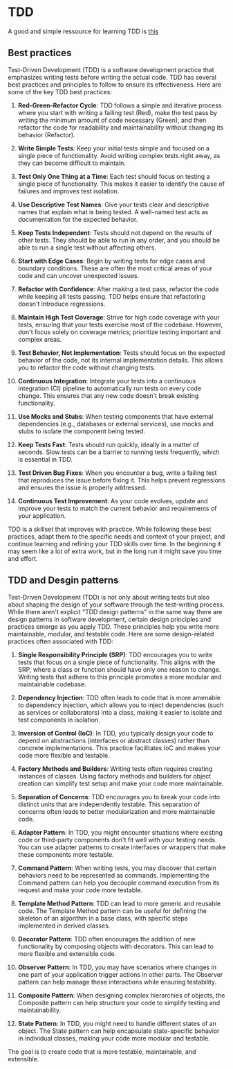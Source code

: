 # TDD
A good and simple ressource for learning TDD is [this](https://tddmanifesto.com/getting-started/)

## Best practices

Test-Driven Development (TDD) is a software development practice that emphasizes writing tests before writing the actual code. TDD has several best practices and principles to follow to ensure its effectiveness. Here are some of the key TDD best practices:

1. **Red-Green-Refactor Cycle**: TDD follows a simple and iterative process where you start with writing a failing test (Red), make the test pass by writing the minimum amount of code necessary (Green), and then refactor the code for readability and maintainability without changing its behavior (Refactor).

2. **Write Simple Tests**: Keep your initial tests simple and focused on a single piece of functionality. Avoid writing complex tests right away, as they can become difficult to maintain.

3. **Test Only One Thing at a Time**: Each test should focus on testing a single piece of functionality. This makes it easier to identify the cause of failures and improves test isolation.

4. **Use Descriptive Test Names**: Give your tests clear and descriptive names that explain what is being tested. A well-named test acts as documentation for the expected behavior.

5. **Keep Tests Independent**: Tests should not depend on the results of other tests. They should be able to run in any order, and you should be able to run a single test without affecting others.

6. **Start with Edge Cases**: Begin by writing tests for edge cases and boundary conditions. These are often the most critical areas of your code and can uncover unexpected issues.

7. **Refactor with Confidence**: After making a test pass, refactor the code while keeping all tests passing. TDD helps ensure that refactoring doesn't introduce regressions.

8. **Maintain High Test Coverage**: Strive for high code coverage with your tests, ensuring that your tests exercise most of the codebase. However, don't focus solely on coverage metrics; prioritize testing important and complex areas.

9. **Test Behavior, Not Implementation**: Tests should focus on the expected behavior of the code, not its internal implementation details. This allows you to refactor the code without changing tests.

10. **Continuous Integration**: Integrate your tests into a continuous integration (CI) pipeline to automatically run tests on every code change. This ensures that any new code doesn't break existing functionality.

11. **Use Mocks and Stubs**: When testing components that have external dependencies (e.g., databases or external services), use mocks and stubs to isolate the component being tested.

12. **Keep Tests Fast**: Tests should run quickly, ideally in a matter of seconds. Slow tests can be a barrier to running tests frequently, which is essential in TDD.

13. **Test Driven Bug Fixes**: When you encounter a bug, write a failing test that reproduces the issue before fixing it. This helps prevent regressions and ensures the issue is properly addressed.

14. **Continuous Test Improvement**: As your code evolves, update and improve your tests to match the current behavior and requirements of your application.

TDD is a skillset that improves with practice. While following these best practices, adapt them to the specific needs and context of your project, and continue learning and refining your TDD skills over time. In the beginning it may seem like a lot of extra work, but in the long run it might save you time and effort.

## TDD and Desgin patterns

Test-Driven Development (TDD) is not only about writing tests but also about shaping the design of your software through the test-writing process. While there aren't explicit "TDD design patterns" in the same way there are design patterns in software development, certain design principles and practices emerge as you apply TDD. These principles help you write more maintainable, modular, and testable code. Here are some design-related practices often associated with TDD:

1. **Single Responsibility Principle (SRP)**: TDD encourages you to write tests that focus on a single piece of functionality. This aligns with the SRP, where a class or function should have only one reason to change. Writing tests that adhere to this principle promotes a more modular and maintainable codebase.

2. **Dependency Injection**: TDD often leads to code that is more amenable to dependency injection, which allows you to inject dependencies (such as services or collaborators) into a class, making it easier to isolate and test components in isolation.

3. **Inversion of Control (IoC)**: In TDD, you typically design your code to depend on abstractions (interfaces or abstract classes) rather than concrete implementations. This practice facilitates IoC and makes your code more flexible and testable.

4. **Factory Methods and Builders**: Writing tests often requires creating instances of classes. Using factory methods and builders for object creation can simplify test setup and make your code more maintainable.

5. **Separation of Concerns**: TDD encourages you to break your code into distinct units that are independently testable. This separation of concerns often leads to better modularization and more maintainable code.

6. **Adapter Pattern**: In TDD, you might encounter situations where existing code or third-party components don't fit well with your testing needs. You can use adapter patterns to create interfaces or wrappers that make these components more testable.

7. **Command Pattern**: When writing tests, you may discover that certain behaviors need to be represented as commands. Implementing the Command pattern can help you decouple command execution from its request and make your code more testable.

8. **Template Method Pattern**: TDD can lead to more generic and reusable code. The Template Method pattern can be useful for defining the skeleton of an algorithm in a base class, with specific steps implemented in derived classes.

9. **Decorator Pattern**: TDD often encourages the addition of new functionality by composing objects with decorators. This can lead to more flexible and extensible code.

10. **Observer Pattern**: In TDD, you may have scenarios where changes in one part of your application trigger actions in other parts. The Observer pattern can help manage these interactions while ensuring testability.

11. **Composite Pattern**: When designing complex hierarchies of objects, the Composite pattern can help structure your code to simplify testing and maintainability.

12. **State Pattern**: In TDD, you might need to handle different states of an object. The State pattern can help encapsulate state-specific behavior in individual classes, making your code more modular and testable.

The goal is to create code that is more testable, maintainable, and extensible.